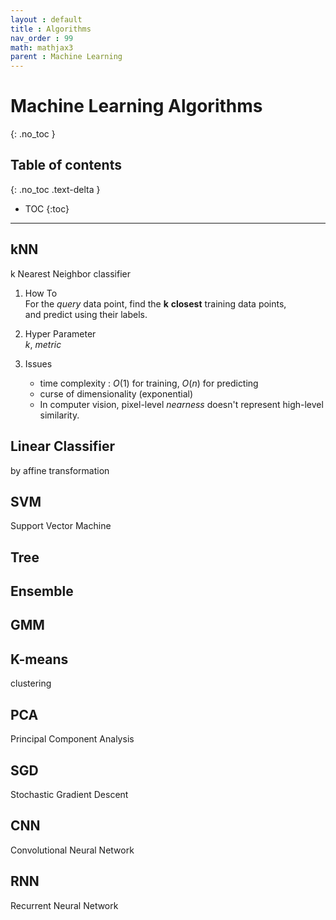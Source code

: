 ```yaml
---
layout : default
title : Algorithms
nav_order : 99
math: mathjax3 
parent : Machine Learning
---
```


# Machine Learning Algorithms
{: .no_toc }

## Table of contents
{: .no_toc .text-delta }

- TOC
{:toc}

---

## kNN
k Nearest Neighbor classifier

1. How To  
For the *query* data point, find the **k** **closest** training data points,  
and predict using their labels.

2. Hyper Parameter  
*k*, *metric*

3. Issues  
   - time complexity : $O(1)$ for training, $O(n)$ for predicting
   - curse of dimensionality (exponential)
   - In computer vision, pixel-level *nearness* doesn't represent high-level similarity.


## Linear Classifier
by affine transformation




## SVM
Support Vector Machine


## Tree


## Ensemble


## GMM


## K-means
clustering


## PCA
Principal Component Analysis


## SGD
Stochastic Gradient Descent


## CNN
Convolutional Neural Network


## RNN
Recurrent Neural Network

